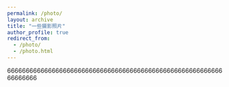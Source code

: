 ```yaml
---
permalink: /photo/
layout: archive
title: "一些摄影照片"
author_profile: true
redirect_from: 
  - /photo/
  - /photo.html
---
```


666666666666666666666666666666666666666666666666666666666666666666
